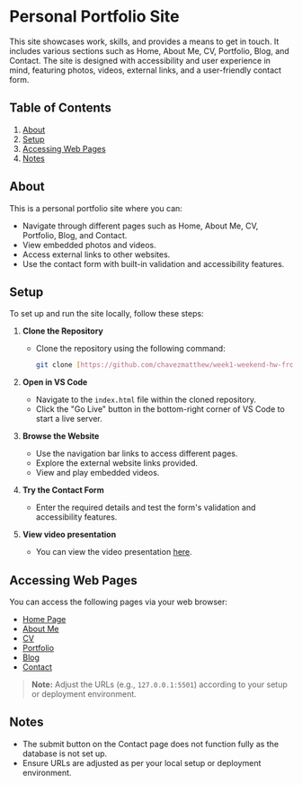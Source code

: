 # Personal Portfolio Site

This site showcases work, skills, and provides a means to get in touch. It includes various sections such as Home, About Me, CV, Portfolio, Blog, and Contact. The site is designed with accessibility and user experience in mind, featuring photos, videos, external links, and a user-friendly contact form.

## Table of Contents
1. [About](#about)
2. [Setup](#setup)
3. [Accessing Web Pages](#accessing-web-pages)
4. [Notes](#notes)


## About

This is a personal portfolio site where you can:
- Navigate through different pages such as Home, About Me, CV, Portfolio, Blog, and Contact.
- View embedded photos and videos.
- Access external links to other websites.
- Use the contact form with built-in validation and accessibility features.

## Setup

To set up and run the site locally, follow these steps:

1. **Clone the Repository**
   - Clone the repository using the following command:
     ```bash
     git clone [https://github.com/chavezmatthew/week1-weekend-hw-frontend.git]
     ```
2. **Open in VS Code**
   - Navigate to the `index.html` file within the cloned repository.
   - Click the "Go Live" button in the bottom-right corner of VS Code to start a live server.

3. **Browse the Website**
   - Use the navigation bar links to access different pages.
   - Explore the external website links provided.
   - View and play embedded videos.

4. **Try the Contact Form**
   - Enter the required details and test the form's validation and accessibility features.

6. **View video presentation**
   - You can view the video presentation [here](https://1drv.ms/v/s!AsJnTXvtE-iNmpgaG_cwA6ERadFWxg?e=I3aXXP).

## Accessing Web Pages

You can access the following pages via your web browser:

- [Home Page](http://127.0.0.1:5501/index.html)
- [About Me](http://127.0.0.1:5501/pages/about_me.html)
- [CV](http://127.0.0.1:5501/pages/cv.html)
- [Portfolio](http://127.0.0.1:5501/pages/portfolio.html)
- [Blog](http://127.0.0.1:5501/pages/blog.html)
- [Contact](http://127.0.0.1:5501/pages/contact.html)

> **Note:** Adjust the URLs (e.g., `127.0.0.1:5501`) according to your setup or deployment environment.

## Notes

- The submit button on the Contact page does not function fully as the database is not set up.
- Ensure URLs are adjusted as per your local setup or deployment environment.